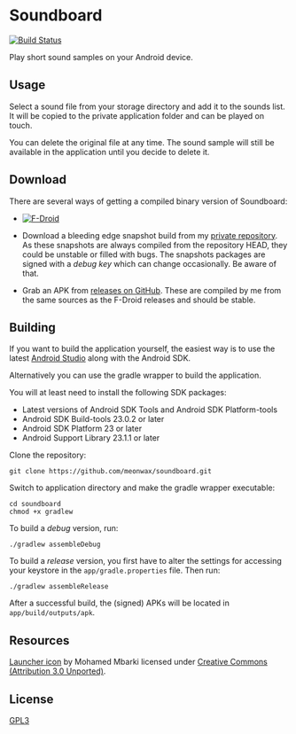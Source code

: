 # Soundboard

[![Build Status](https://travis-ci.org/meonwax/soundboard.svg?branch=master)](https://travis-ci.org/meonwax/soundboard)

Play short sound samples on your Android device.

## Usage

Select a sound file from your storage directory and add it to the sounds list. It will be copied to the private application folder and can be played on touch.

You can delete the original file at any time. The sound sample will still be available in the application until you decide to delete it.

## Download

There are several ways of getting a compiled binary version of Soundboard:

* [![F-Droid](https://upload.wikimedia.org/wikipedia/commons/thumb/0/0d/Get_it_on_F-Droid.svg/160px-Get_it_on_F-Droid.svg.png)](https://f-droid.org/repository/browse/?fdid=de.meonwax.soundboard "Soundboard on F-Droid")

* Download a bleeding edge snapshot build from my [private repository](https://meonwax.de/soundboard/snapshots). As these snapshots are always compiled from the repository HEAD, they could be unstable or filled with bugs. The snapshots packages are signed with a *debug key* which can change occasionally. Be aware of that.

* Grab an APK from [releases on GitHub](https://github.com/meonwax/soundboard/releases). These are compiled by me from the same sources as the F-Droid releases and should be stable.

## Building

If you want to build the application yourself, the easiest way is to use the latest [Android Studio](http://developer.android.com/sdk/index.html) along with the Android SDK.

Alternatively you can use the gradle wrapper to build the application.

You will at least need to install the following SDK packages:

* Latest versions of Android SDK Tools and Android SDK Platform-tools
* Android SDK Build-tools 23.0.2 or later
* Android SDK Platform 23 or later
* Android Support Library 23.1.1 or later

Clone the repository:

    git clone https://github.com/meonwax/soundboard.git

Switch to application directory and make the gradle wrapper executable:

    cd soundboard
    chmod +x gradlew

To build a *debug* version, run:

    ./gradlew assembleDebug

To build a *release* version, you first have to alter the settings for accessing your keystore in the `app/gradle.properties` file.
Then run:

    ./gradlew assembleRelease

After a successful build, the (signed) APKs will be located in `app/build/outputs/apk`.

## Resources

[Launcher icon](https://www.iconfinder.com/icons/916730/music_sound_voice_volume_icon) by Mohamed Mbarki licensed under [Creative Commons (Attribution 3.0 Unported)](http://creativecommons.org/licenses/by/3.0/).

## License

[GPL3](LICENSE)
